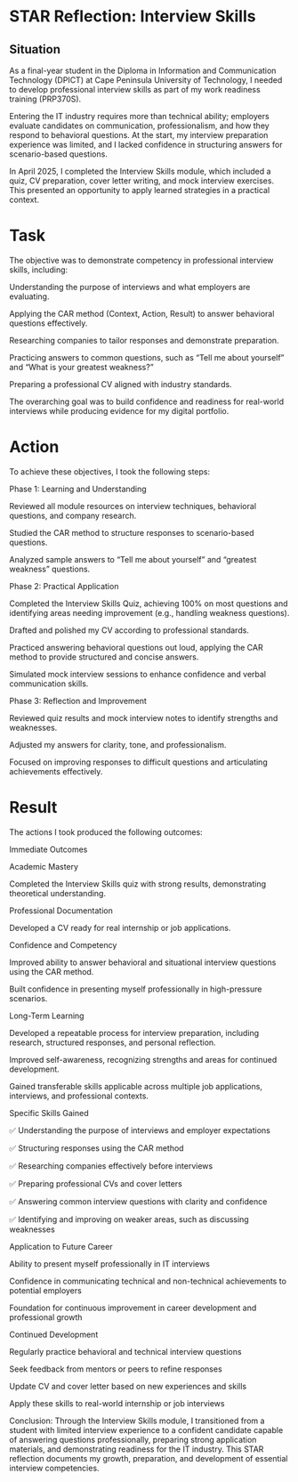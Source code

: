 # STAR Reflection: Interview Skills
## Situation

As a final-year student in the Diploma in Information and Communication Technology (DPICT) at Cape Peninsula University of Technology, I needed to develop professional interview skills as part of my work readiness training (PRP370S).

Entering the IT industry requires more than technical ability; employers evaluate candidates on communication, professionalism, and how they respond to behavioral questions. At the start, my interview preparation experience was limited, and I lacked confidence in structuring answers for scenario-based questions.

In April 2025, I completed the Interview Skills module, which included a quiz, CV preparation, cover letter writing, and mock interview exercises. This presented an opportunity to apply learned strategies in a practical context.

# Task

The objective was to demonstrate competency in professional interview skills, including:

Understanding the purpose of interviews and what employers are evaluating.

Applying the CAR method (Context, Action, Result) to answer behavioral questions effectively.

Researching companies to tailor responses and demonstrate preparation.

Practicing answers to common questions, such as “Tell me about yourself” and “What is your greatest weakness?”

Preparing a professional CV aligned with industry standards.

The overarching goal was to build confidence and readiness for real-world interviews while producing evidence for my digital portfolio.

# Action

To achieve these objectives, I took the following steps:

Phase 1: Learning and Understanding

Reviewed all module resources on interview techniques, behavioral questions, and company research.

Studied the CAR method to structure responses to scenario-based questions.

Analyzed sample answers to “Tell me about yourself” and “greatest weakness” questions.

Phase 2: Practical Application

Completed the Interview Skills Quiz, achieving 100% on most questions and identifying areas needing improvement (e.g., handling weakness questions).

Drafted and polished my CV according to professional standards.

Practiced answering behavioral questions out loud, applying the CAR method to provide structured and concise answers.

Simulated mock interview sessions to enhance confidence and verbal communication skills.

Phase 3: Reflection and Improvement

Reviewed quiz results and mock interview notes to identify strengths and weaknesses.

Adjusted my answers for clarity, tone, and professionalism.

Focused on improving responses to difficult questions and articulating achievements effectively.

# Result

The actions I took produced the following outcomes:

Immediate Outcomes

Academic Mastery

Completed the Interview Skills quiz with strong results, demonstrating theoretical understanding.

Professional Documentation

Developed a CV ready for real internship or job applications.

Confidence and Competency

Improved ability to answer behavioral and situational interview questions using the CAR method.

Built confidence in presenting myself professionally in high-pressure scenarios.

Long-Term Learning

Developed a repeatable process for interview preparation, including research, structured responses, and personal reflection.

Improved self-awareness, recognizing strengths and areas for continued development.

Gained transferable skills applicable across multiple job applications, interviews, and professional contexts.

Specific Skills Gained

✅ Understanding the purpose of interviews and employer expectations

✅ Structuring responses using the CAR method

✅ Researching companies effectively before interviews

✅ Preparing professional CVs and cover letters

✅ Answering common interview questions with clarity and confidence

✅ Identifying and improving on weaker areas, such as discussing weaknesses

Application to Future Career

Ability to present myself professionally in IT interviews

Confidence in communicating technical and non-technical achievements to potential employers

Foundation for continuous improvement in career development and professional growth

Continued Development

Regularly practice behavioral and technical interview questions

Seek feedback from mentors or peers to refine responses

Update CV and cover letter based on new experiences and skills

Apply these skills to real-world internship or job interviews

Conclusion:
Through the Interview Skills module, I transitioned from a student with limited interview experience to a confident candidate capable of answering questions professionally, preparing strong application materials, and demonstrating readiness for the IT industry. This STAR reflection documents my growth, preparation, and development of essential interview competencies.

